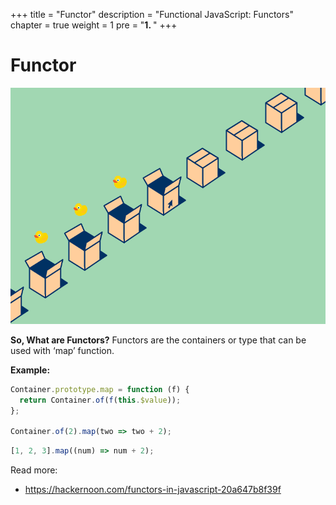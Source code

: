 +++
title = "Functor"
description = "Functional JavaScript: Functors"
chapter = true
weight = 1
pre = "<b>1. </b>"
+++

# Functor

![container](container.gif)

**So, What are Functors?**
Functors are the containers or type that can be used with ‘map’ function.

**Example:**
```js
Container.prototype.map = function (f) {
  return Container.of(f(this.$value));
};

Container.of(2).map(two => two + 2);
```

```js
[1, 2, 3].map((num) => num + 2);
```

Read more:
- https://hackernoon.com/functors-in-javascript-20a647b8f39f
